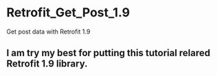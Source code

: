 # Retrofit_Get_Post_1.9
Get post data with Retrofit 1.9

## I am try my best for putting this tutorial relared Retrofit 1.9 library.

